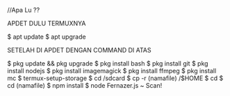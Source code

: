 //Apa Lu ?? 

APDET DULU TERMUXNYA

$ apt update
$ apt upgrade

SETELAH DI APDET DENGAN COMMAND DI ATAS 

$ pkg update && pkg upgrade
$ pkg install bash
$ pkg install git
$ pkg install nodejs
$ pkg install imagemagick
$ pkg install ffmpeg
$ pkg install mc
$ termux-setup-storage
$ cd /sdcard
$ cp -r (namafile) /$HOME
$ cd
$ cd (namafile)
$ npm install
$ node Fernazer.js
~ Scan!